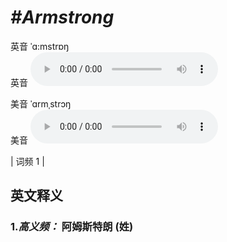# ***\#Armstrong*** 
英音 ˈɑ:mstrɒŋ  
英音
<audio src="./media/Armstrong-B.aac" controls="controls"></audio>

美音 ˈɑrmˌstrɔŋ  
美音
<audio src="./media/Armstrong.aac" controls="controls"></audio>



| 词频 1 |  

英文释义
---
### 1.*高义频：* **阿姆斯特朗 (姓)**  


